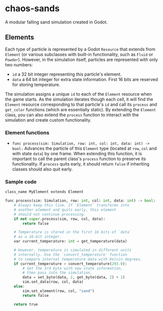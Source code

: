 # chaos-sands
A modular falling sand simulation created in Godot.

## Elements
Each type of particle is represented by a Godot `Resource` that
extends from `Element` (or various subclasses with built-in functionality, such as `Fluid` or `Powder`).
However, in the simulation itself, particles are represented with only two numbers:
- `id` a 32 bit integer representing this particle's element.
- `data` a 64 bit integer for extra state information. First 16 bits are reserved for storing temperature.

The simulation assigns a unique `id` to each of the `Element` resource when the game starts.
As the simulation iterates though each cell, it will find the `Element` resource corresponding
to that particle's `id` and call its `process` and `get_color` functions (which are essentially static).
By extending the `Element` class, you can also extend the `process` function to interact with the simulation and
create custom functionality.

### Element functions
- `func process(sim: Simulation, row: int, col: int, data: int) -> bool:` Advances the particle of this `Element` type (located at `row`, `col` and with state `data`) by one frame.
When extending this function, it is important to call the parent class's `process` function to preserve its functionality.
If `process` quits early, it should return `false` if inheriting classes should also quit early.

### Sample code
```python
class_name MyElement extends Element

func process(sim: Simulation, row: int, col: int, data: int) -> bool:
	# Always keep this line. If `Element` transforms into
	# another element and quits early, this element
	# should not continue processing.
	if not super.process(sim, row, col, data):
		return false

	# Temperature is stored in the first 16 bits of `data`
	# as a 16-bit integer.
	var current_temperature: int = get_temperature(data)

	# However, temperature is simulated in different units
	# internally. Use the `convert_temperature` function
	# to compare internal temperature data with Kelvin degrees.
	if current_temperature > convert_temperature(293.0):
		# Set the 3rd byte with new state information,
		# then pass into the simulation.
		data = set_byte(data, 2, get_byte(data, 2) + 1)
		sim.set_data(row, col, data)
	else:
		sim.set_element(row, col, "sand")
		return false

	return true
```
